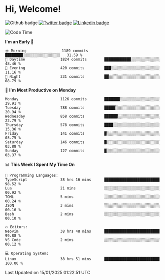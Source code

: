   # Hi, Welcome!
  ![Github badge](https://img.shields.io/github/followers/kraken-afk.svg?style=social&label=Follow&maxAge=2592000)
  [![Twitter badge](https://img.shields.io/badge/-Twitter-00acee?style=flat-square&logo=Twitter&logoColor=white)](https://twitter.com/trshppl)
  [![Linkedin badge](https://img.shields.io/badge/LinkedIn-0077B5?style=flat-square&logo=linkedin&logoColor=white)](https://www.linkedin.com/in/noveanrer)
<!--START_SECTION:waka-->
![Code Time](http://img.shields.io/badge/Code%20Time-656%20hrs%2056%20mins-blue)

**I'm an Early 🐤** 

```text
🌞 Morning                1189 commits        ████████░░░░░░░░░░░░░░░░░   31.59 % 
🌆 Daytime                1824 commits        ████████████░░░░░░░░░░░░░   48.46 % 
🌃 Evening                420 commits         ███░░░░░░░░░░░░░░░░░░░░░░   11.16 % 
🌙 Night                  331 commits         ██░░░░░░░░░░░░░░░░░░░░░░░   08.79 % 
```
📅 **I'm Most Productive on Monday** 

```text
Monday                   1126 commits        ███████░░░░░░░░░░░░░░░░░░   29.91 % 
Tuesday                  788 commits         █████░░░░░░░░░░░░░░░░░░░░   20.94 % 
Wednesday                858 commits         ██████░░░░░░░░░░░░░░░░░░░   22.79 % 
Thursday                 578 commits         ████░░░░░░░░░░░░░░░░░░░░░   15.36 % 
Friday                   141 commits         █░░░░░░░░░░░░░░░░░░░░░░░░   03.75 % 
Saturday                 146 commits         █░░░░░░░░░░░░░░░░░░░░░░░░   03.88 % 
Sunday                   127 commits         █░░░░░░░░░░░░░░░░░░░░░░░░   03.37 % 
```


📊 **This Week I Spent My Time On** 

```text
💬 Programming Languages: 
TypeScript               38 hrs 16 mins      █████████████████████████   98.52 % 
Lua                      21 mins             ░░░░░░░░░░░░░░░░░░░░░░░░░   00.92 % 
TOML                     5 mins              ░░░░░░░░░░░░░░░░░░░░░░░░░   00.24 % 
JSON                     3 mins              ░░░░░░░░░░░░░░░░░░░░░░░░░   00.16 % 
Bash                     2 mins              ░░░░░░░░░░░░░░░░░░░░░░░░░   00.10 % 

🔥 Editors: 
Neovim                   38 hrs 48 mins      █████████████████████████   99.88 % 
VS Code                  2 mins              ░░░░░░░░░░░░░░░░░░░░░░░░░   00.12 % 

💻 Operating System: 
Linux                    38 hrs 51 mins      █████████████████████████   100.00 % 
```


 Last Updated on 15/01/2025 01:22:51 UTC
<!--END_SECTION:waka-->